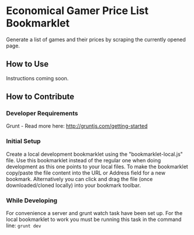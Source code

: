 # Economical Gamer Price List Bookmarklet

Generate a list of games and their prices by scraping the currently opened page.

## How to Use

Instructions coming soon.

## How to Contribute

### Developer Requirements
Grunt - Read more here: http://gruntjs.com/getting-started

### Initial Setup
Create a local development bookmarklet using the "bookmarklet-local.js" file. Use this bookmarklet instead of the regular one when doing development as this one points to your local files. To make the bookmarklet copy/paste the file content into the URL or Address field for a new bookmark. Alternatively you can click and drag the file (once downloaded/cloned locally) into your bookmark toolbar.

### While Developing
For convenience a server and grunt watch task have been set up. For the local bookmarklet to work you must be running this task in the command line:
`grunt dev`